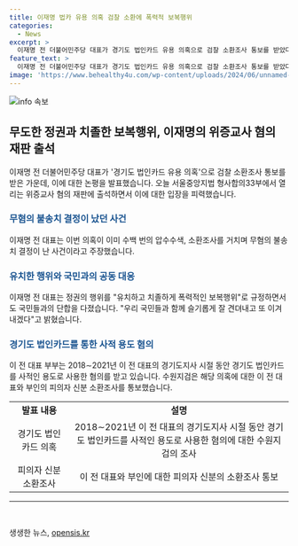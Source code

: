 ```yaml
---
title: 이재명 법카 유용 의혹 검찰 소환에 폭력적 보복행위
categories:
  - News
excerpt: >
  이재명 전 더불어민주당 대표가 경기도 법인카드 유용 의혹으로 검찰 소환조사 통보를 받았다고 항의하며 무도한 정권이 정치검찰을 이용한 보복행위라고 주장했습니다. 이 전 대표는 위증교사 혐의 재판에 출석하면서 이미 수백 번의 압수수색, 소환조사를 거친 사건이라고 주장했으며, 이러한 행위도 우리 국민들과 함께 슬기롭게 견뎌내겠다고 전했습니다. 2018∼2021년 경기도 법인카드를 사적 용도로 사용한 혐의로 자신과 부인이 소환조사를 받고 있습니다.
feature_text: >
  이재명 전 더불어민주당 대표가 경기도 법인카드 유용 의혹으로 검찰 소환조사 통보를 받았다고 항의하며 무도한 정권이 정치검찰을 이용한 보복행위라고 주장했습니다. 이 전 대표는 위증교사 혐의 재판에 출석하면서 이미 수백 번의 압수수색, 소환조사를 거친 사건이라고 주장했으며, 이러한 행위도 우리 국민들과 함께 슬기롭게 견뎌내겠다고 전했습니다. 2018∼2021년 경기도 법인카드를 사적 용도로 사용한 혐의로 자신과 부인이 소환조사를 받고 있습니다.
image: 'https://www.behealthy4u.com/wp-content/uploads/2024/06/unnamed-file.png'
---
```


<p><img src="https://www.behealthy4u.com/wp-content/uploads/2024/06/unnamed-file.png" alt="info 속보" /></p>

<h2 data-ke-size="size26">무도한 정권과 치졸한 보복행위, 이재명의 위증교사 혐의 재판 출석</h2>

<p data-ke-size="size16">이재명 전 더불어민주당 대표가 '경기도 법인카드 유용 의혹'으로 검찰 소환조사 통보를 받은 가운데, 이에 대한 논평을 발표했습니다. 오늘 서울중앙지법 형사합의33부에서 열리는 위증교사 혐의 재판에 출석하면서 이에 대한 입장을 피력했습니다.</p>

<h3><b><span style="color: #1a5490;">무혐의 불송치 결정이 났던 사건</span></b></h3>

<p data-ke-size="size16">이재명 전 대표는 이번 의혹이 이미 수백 번의 압수수색, 소환조사를 거치며 무혐의 불송치 결정이 난 사건이라고 주장했습니다.</p>

<h3><b><span style="color: #1a5490;">유치한 행위와 국민과의 공동 대응</span></b></h3>

<p data-ke-size="size16">이재명 전 대표는 정권의 행위를 "유치하고 치졸하게 폭력적인 보복행위"로 규정하면서도 국민들과의 단합을 다졌습니다. "우리 국민들과 함께 슬기롭게 잘 견뎌내고 또 이겨내겠다"고 밝혔습니다.</p>

<h3><b><span style="color: #1a5490;">경기도 법인카드를 통한 사적 용도 혐의</span></b></h3>

<p data-ke-size="size16">이 전 대표 부부는 2018∼2021년 이 전 대표의 경기도지사 시절 동안 경기도 법인카드를 사적인 용도로 사용한 혐의를 받고 있습니다. 수원지검은 해당 의혹에 대한 이 전 대표와 부인의 피의자 신분 소환조사를 통보했습니다.</p>

<table>
    <colgroup>
    <col width="150">
    <col width="550">
    </colgroup>
    <tbody>
        <tr>
            <td style="text-align: center;"><b>발표 내용</b></td>
            <td style="text-align: center;"><b>설명</b></td>
        </tr>
        <tr>
            <td style="text-align: center;">경기도 법인카드 의혹</td>
            <td style="text-align: center;">2018∼2021년 이 전 대표의 경기도지사 시절 동안 경기도 법인카드를 사적인 용도로 사용한 혐의에 대한 수원지검의 조사</td>
        </tr>
        <tr>
            <td style="text-align: center;">피의자 신분 소환조사</td>
            <td style="text-align: center;">이 전 대표와 부인에 대한 피의자 신분의 소환조사 통보</td>
        </tr>
    </tbody>
</table>

<hr>

<p data-ke-size="size16">&nbsp;</p>
생생한 뉴스, <a href="https://opensis.kr" rel="dofollow">opensis.kr</a>


